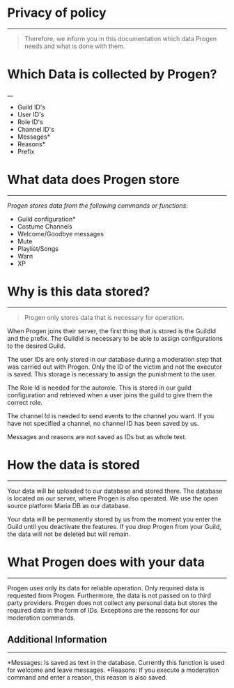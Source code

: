# Privacy of policy
___

> Therefore, we inform you in this documentation which data Progen needs and what is done with them.

# Which Data is collected by Progen?
__

- Guild ID's
- User ID's  
- Role ID's
- Channel ID's
- Messages* 
- Reasons*
- Prefix

# What data does Progen store
___

*Progen stores data from the following commands or functions:*

- Guild configuration*
- Costume Channels
- Welcome/Goodbye messages
- Mute
- Playlist/Songs
- Warn
- XP

# Why is this data stored?
___

> Progen only stores data that is necessary for operation.

When Progen joins their server, the first thing that is stored is the GuildId and the prefix. 
The GuildId is necessary to be able to assign configurations to the desired Guild.

The user IDs are only stored in our database during a moderation step that was carried out with Progen. 
Only the ID of the victim and not the executor is saved. 
This storage is necessary to assign the punishment to the user.

The Role Id is needed for the autorole. 
This is stored in our guild configuration and retrieved when a user joins the guild to give them the correct role.

The channel Id is needed to send events to the channel you want. 
If you have not specified a channel, no channel ID has been saved by us.

Messages and reasons are not saved as IDs but as whole text.

# How the data is stored
___

Your data will be uploaded to our database and stored there. The database is located on our server, where Progen is also operated. 
We use the open source platform Maria DB as our database.

Your data will be permanently stored by us from the moment you enter the Guild until you deactivate the features. 
If you drop Progen from your Guild, the data will not be deleted but will remain.

# What Progen does with your data
___

Progen uses only its data for reliable operation. Only required data is requested from Progen. 
Furthermore, the data is not passed on to third party providers. 
Progen does not collect any personal data but stores the required data in the form of IDs. 
Exceptions are the reasons for our moderation commands.

## Additional Information
___

*Messages: Is saved as text in the database. Currently this function is used for welcome and leave messages.
*Reasons: If you execute a moderation command and enter a reason, this reason is also saved.